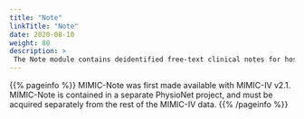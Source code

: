 ```yaml
---
title: "Note"
linkTitle: "Note"
date: 2020-08-10
weight: 80
description: >
 The Note module contains deidentified free-text clinical notes for hospitalized patients.
---
```


{{% pageinfo %}}
MIMIC-Note was first made available with MIMIC-IV v2.1. MIMIC-Note is contained in a separate PhysioNet project, and must be acquired separately from the rest of the MIMIC-IV data.
{{% /pageinfo %}}